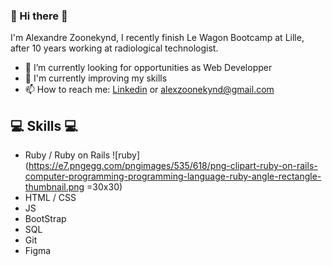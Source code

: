 ### 👋 Hi there 👋

I'm Alexandre Zoonekynd, I recently finish Le Wagon Bootcamp at Lille, after 10 years working at radiological technologist.

- 🔭 I’m currently looking for opportunities as Web Developper
- 🌱 I'm currently improving my skills
- 📫 How to reach me: [Linkedin](https://www.linkedin.com/in/alexzoonekynd/) or alexzoonekynd@gmail.com



## 💻 Skills 💻


- Ruby / Ruby on Rails ![ruby](https://e7.pngegg.com/pngimages/535/618/png-clipart-ruby-on-rails-computer-programming-programming-language-ruby-angle-rectangle-thumbnail.png =30x30)
- HTML / CSS
- JS
- BootStrap
- SQL
- Git
- Figma




